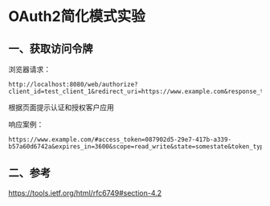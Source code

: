 # OAuth2简化模式实验

## 一、获取访问令牌

浏览器请求：

```
http://localhost:8080/web/authorize?client_id=test_client_1&redirect_uri=https://www.example.com&response_type=token&state=somestate&scope=read_write
```

根据页面提示认证和授权客户应用

响应案例：

```
https://www.example.com/#access_token=087902d5-29e7-417b-a339-b57a60d6742a&expires_in=3600&scope=read_write&state=somestate&token_type=Bearer
```

## 二、参考

https://tools.ietf.org/html/rfc6749#section-4.2























